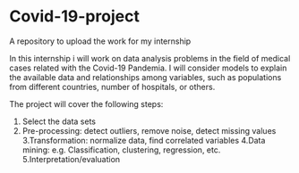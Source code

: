 # Covid-19-project
A repository to upload the work for my internship

In this internship i will work on data analysis problems in the field of medical cases related with the Covid-19 Pandemia. I will consider models to explain the available data and relationships among variables, such as populations from different countries, number of hospitals, or others.

The project will cover the following steps:
1. Select the data sets
2. Pre-processing: detect outliers, remove noise, detect missing values 
3.Transformation: normalize data, find correlated variables
4.Data mining: e.g. Classification, clustering, regression, etc. 
5.Interpretation/evaluation
